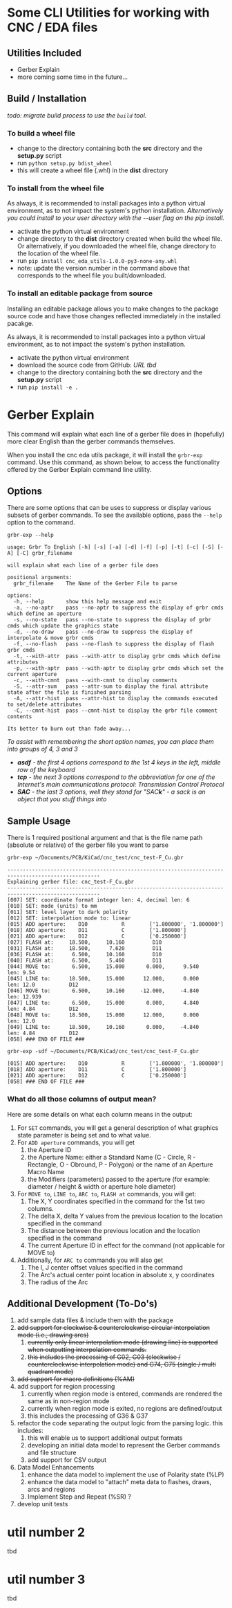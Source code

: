 # Some CLI Utilities for working with CNC / EDA files

## Utilities Included
* Gerber Explain
* more coming some time in the future...

## Build / Installation

_todo: migrate build process to use the `build` tool._

### To build a wheel file
* change to the directory containing both the **src** directory and the **setup.py** script
* run `python setup.py bdist_wheel`
* this will create a wheel file (.whl) in the **dist** directory

### To install from the wheel file
As always, it is recommended to install packages into a python virtual environment, as to not impact the system's python installation. _Alternatively you could install to your user directory with the --user flag on the pip install._
* activate the python virtual environment
* change directory to the **dist** directory created when build the wheel file. Or alternatively, if you downloaded the wheel file, change directory to the location of the wheel file.
* run `pip install cnc_eda_utils-1.0.0-py3-none-any.whl`
* note: update the version number in the command above that corresponds to the wheel file you built/downloaded.

### To install an editable package from source
Installing an editable package allows you to make changes to the package source code and have those changes reflected immediately in the installed pacakge. 

As always, it is recommended to install packages into a python virtual environment, as to not impact the system's python installation.
* activate the python virtual environment
* download the source code from GitHub: _URL tbd_
* change to the directory containing both the **src** directory and the **setup.py** script
* run `pip install -e .`

# Gerber Explain

This command will explain what each line of a gerber file does in (hopefully) more clear English than the gerber commands themselves.

When you install the cnc eda utils package, it will install the `grbr-exp` command. Use this command, as shown below, to access the functionality offered by the Gerber Explain command line utility.

## Options

There are some options that can be uses to suppress or display various subsets of gerber commands. To see the available options, pass the `--help` option to the command.

```shell
grbr-exp --help
```
```text
usage: Grbr To English [-h] [-s] [-a] [-d] [-f] [-p] [-t] [-c] [-S] [-A] [-C] grbr_filename

will explain what each line of a gerber file does

positional arguments:
  grbr_filename    The Name of the Gerber File to parse

options:
  -h, --help       show this help message and exit
  -a, --no-aptr    pass --no-aptr to suppress the display of grbr cmds which define an aperture
  -s, --no-state   pass --no-state to suppress the display of grbr cmds which update the graphics state
  -d, --no-draw    pass --no-draw to suppress the display of interpolate & move grbr cmds
  -f, --no-flash   pass --no-flash to suppress the display of flash grbr cmds
  -t, --with-attr  pass --with-attr to display grbr cmds which define attributes
  -p, --with-aptr  pass --with-aptr to display grbr cmds which set the current aperture
  -c, --with-cmnt  pass --with-cmnt to display comments
  -S, --attr-sum   pass --attr-sum to display the final attribute state after the file is finished parsing
  -A, --attr-hist  pass --attr-hist to display the commands executed to set/delete attributes
  -C, --cmnt-hist  pass --cmnt-hist to display the grbr file comment contents

Its better to burn out than fade away...
```

_To assist with remembering the short option names, you can place them into groups of 4, 3 and 3_
* _**asdf** - the first 4 options correspond to the 1st 4 keys in the left, middle row of the keyboard_
* _**tcp** - the next 3 options correspond to the abbreviation for one of the Internet's main communications protocol: Transmission Control Protocol_
* _**SAC** - the last 3 options, well they stand for "SAC**k**" - a sack is an object that you stuff things into_

## Sample Usage

There is 1 required positional argument and that is the file name path (absolute or relative) of the gerber file you want to parse

```shell
grbr-exp ~/Documents/PCB/KiCad/cnc_test/cnc_test-F_Cu.gbr
```
```text
----------------------------------------------------------------------------------------------------
Explaining gerber file: cnc_test-F_Cu.gbr
----------------------------------------------------------------------------------------------------
[007] SET: coordinate format integer len: 4, decimal len: 6
[010] SET: mode (units) to mm
[011] SET: level layer to dark polarity
[012] SET: interpolation mode to: linear 
[015] ADD aperture:    D10           R        ['1.800000', '1.800000']
[018] ADD aperture:    D11           C        ['1.800000']
[021] ADD aperture:    D12           C        ['0.250000']
[027] FLASH at:     18.500,     10.160         D10
[031] FLASH at:     18.500,      7.620         D11
[036] FLASH at:      6.500,     10.160         D10
[040] FLASH at:      6.500,      5.460         D11
[044] MOVE to:       6.500,     15.000       0.000,      9.540     len: 9.54
[045] LINE to:      18.500,     15.000      12.000,      0.000     len: 12.0           D12
[046] MOVE to:       6.500,     10.160     -12.000,     -4.840     len: 12.939
[047] LINE to:       6.500,     15.000       0.000,      4.840     len: 4.84           D12
[048] MOVE to:      18.500,     15.000      12.000,      0.000     len: 12.0
[049] LINE to:      18.500,     10.160       0.000,     -4.840     len: 4.84           D12
[058] ### END OF FILE ###
```
```shell
grbr-exp -sdf ~/Documents/PCB/KiCad/cnc_test/cnc_test-F_Cu.gbr
```
```text
[015] ADD aperture:    D10           R        ['1.800000', '1.800000']
[018] ADD aperture:    D11           C        ['1.800000']
[021] ADD aperture:    D12           C        ['0.250000']
[058] ### END OF FILE ###
```

### What do all those columns of output mean?

Here are some details on what each column means in the output:
1. For `SET` commands, you will get a general description of what graphics state parameter is being set and to what value.
2. For `ADD aperture` commands, you will get 
   1. the Aperture ID
   2. the Aperture Name: either a Standard Name (C - Circle, R - Rectangle, O - Obround, P - Polygon) or the name of an Aperture Macro Name
   3. the Modifiers (parameters) passed to the aperture (for example: diameter / height & width or aperture hole diameter)
3. For `MOVE to`, `LINE to`, `ARC to`, `FLASH at` commands, you will get:
   1. The X, Y coordinates specified in the command for the 1st two columns.
   2. The delta X, delta Y values from the previous location to the location specified in the command
   3. The distance between the previous location and the location specified in the command
   4. The current Aperture ID in effect for the command (not applicable for MOVE to)
4. Additionally, for `ARC to` commands you will also get
   1. The I, J center offset values specified in the command
   2. The Arc's actual center point location in absolute x, y coordinates
   3. The radius of the Arc

## Additional Development (To-Do's)
1. add sample data files & include them with the package
2. ~~add support for clockwise & counterclockwise circular interpolation mode (i.e., drawing arcs)~~ 
   1. ~~currently only linear interpolation mode (drawing line) is supported when outputting interpolation commands.~~ 
   2. ~~this includes the processing of G02, G03 (clockwise / counterclockwise interpolation mode) and G74, G75 (single / multi quadrant mode)~~ 
3. ~~add support for macro definitions (%AM)~~
4. add support for region processing
   1. currently when region mode is entered, commands are rendered the same as in non-region mode
   2. currently when region mode is exited, no regions are defined/output
   3. this includes the processing of G36 & G37
5. refactor the code separating the output logic from the parsing logic. this includes:
   1. this will enable us to support additional output formats
   2. developing an initial data model to represent the Gerber commands and file structure
   3. add support for CSV output
6. Data Model Enhancements
   1. enhance the data model to implement the use of Polarity state (%LP)
   2. enhance the data model to "attach" meta data to flashes, draws, arcs and regions 
   3. Implement Step and Repeat (%SR) ?
7. develop unit tests

# util number 2

tbd

# util number 3

tbd
